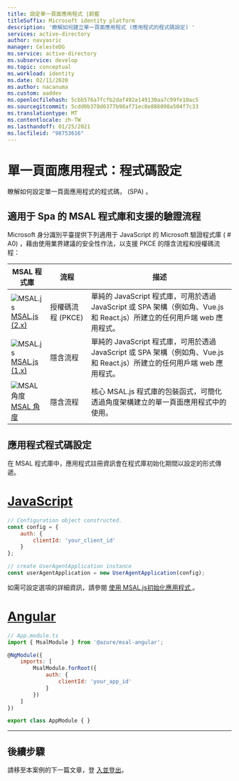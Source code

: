 ```yaml
---
title: 設定單一頁面應用程式 |蔚藍
titleSuffix: Microsoft identity platform
description: '瞭解如何建立單一頁面應用程式 (應用程式的程式碼設定) '
services: active-directory
author: navyasric
manager: CelesteDG
ms.service: active-directory
ms.subservice: develop
ms.topic: conceptual
ms.workload: identity
ms.date: 02/11/2020
ms.author: nacanuma
ms.custom: aaddev
ms.openlocfilehash: 5cbb576a7fcfb2daf492a149130aa7c99fe10ac5
ms.sourcegitcommit: 5cdd0b378d6377b98af71ec8e886098a504f7c33
ms.translationtype: MT
ms.contentlocale: zh-TW
ms.lasthandoff: 01/25/2021
ms.locfileid: "98753616"
---
```

# <a name="single-page-application-code-configuration"></a>單一頁面應用程式：程式碼設定

瞭解如何設定單一頁面應用程式的程式碼， (SPA) 。

## <a name="msal-libraries-for-spas-and-supported-authentication-flows"></a>適用于 Spa 的 MSAL 程式庫和支援的驗證流程

Microsoft 身分識別平臺提供下列適用于 JavaScript 的 Microsoft 驗證程式庫 ( # A0) ，藉由使用業界建議的安全性作法，以支援 PKCE 的隱含流程和授權碼流程：

| MSAL 程式庫 | 流程 | 描述 |
|--------------|------|-------------|
| ![MSAL.js](media/sample-v2-code/logo_js.png) <br/> [MSAL.js (2.x) ](https://github.com/AzureAD/microsoft-authentication-library-for-js/tree/dev/lib/msal-browser) | 授權碼流程 (PKCE)  | 單純的 JavaScript 程式庫，可用於透過 JavaScript 或 SPA 架構（例如角、Vue.js 和 React.js）所建立的任何用戶端 web 應用程式。 |
| ![MSAL.js](media/sample-v2-code/logo_js.png) <br/> [MSAL.js (1.x) ](https://github.com/AzureAD/microsoft-authentication-library-for-js/tree/dev/lib/msal-core) | 隱含流程 | 單純的 JavaScript 程式庫，可用於透過 JavaScript 或 SPA 架構（例如角、Vue.js 和 React.js）所建立的任何用戶端 web 應用程式。 |
| ![MSAL 角度](media/sample-v2-code/logo_angular.png) <br/> [MSAL 角度](https://github.com/AzureAD/microsoft-authentication-library-for-js/blob/dev/lib/msal-angular/README.md) | 隱含流程 | 核心 MSAL.js 程式庫的包裝函式，可簡化透過角度架構建立的單一頁面應用程式中的使用。 |

## <a name="application-code-configuration"></a>應用程式程式碼設定

在 MSAL 程式庫中，應用程式註冊資訊會在程式庫初始化期間以設定的形式傳遞。

# <a name="javascript"></a>[JavaScript](#tab/javascript)

```javascript
// Configuration object constructed.
const config = {
    auth: {
        clientId: 'your_client_id'
    }
};

// create UserAgentApplication instance
const userAgentApplication = new UserAgentApplication(config);
```

如需可設定選項的詳細資訊，請參閱 [使用 MSAL.js初始化應用程式 ](msal-js-initializing-client-applications.md)。

# <a name="angular"></a>[Angular](#tab/angular)

```javascript
// App.module.ts
import { MsalModule } from '@azure/msal-angular';

@NgModule({
    imports: [
        MsalModule.forRoot({
            auth: {
                clientId: 'your_app_id'
            }
        })
    ]
})

export class AppModule { }
```

---

## <a name="next-steps"></a>後續步驟

請移至本案例的下一篇文章，登 [入並登出](scenario-spa-sign-in.md)。
